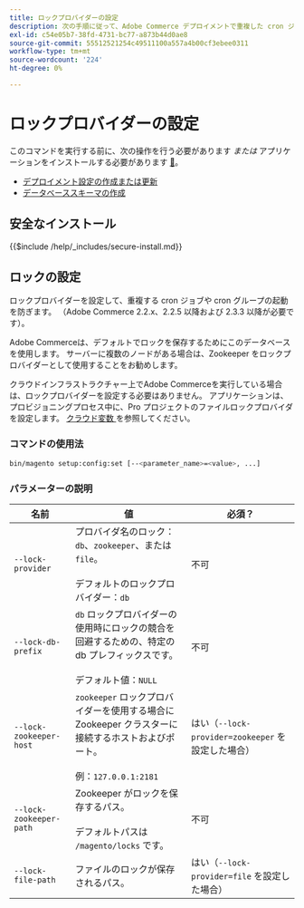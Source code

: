 ```yaml
---
title: ロックプロバイダーの設定
description: 次の手順に従って、Adobe Commerce デプロイメントで重複した cron ジョブと cron グループが実行されないようにします。
exl-id: c54e05b7-38fd-4731-bc77-a873b44d0ae8
source-git-commit: 55512521254c49511100a557a4b00cf3ebee0311
workflow-type: tm+mt
source-wordcount: '224'
ht-degree: 0%

---
```


# ロックプロバイダーの設定

このコマンドを実行する前に、次の操作を行う必要があります *または* アプリケーションをインストールする必要があります [&#128279;](../advanced.md)。

* [デプロイメント設定の作成または更新](deployment.md)
* [データベーススキーマの作成](database.md)

## 安全なインストール

{{$include /help/_includes/secure-install.md}}

## ロックの設定

ロックプロバイダーを設定して、重複する cron ジョブや cron グループの起動を防ぎます。 （Adobe Commerce 2.2.x、2.2.5 以降および 2.3.3 以降が必要です）。

Adobe Commerceは、デフォルトでロックを保存するためにこのデータベースを使用します。 サーバーに複数のノードがある場合は、Zookeeper をロックプロバイダーとして使用することをお勧めします。

クラウドインフラストラクチャー上でAdobe Commerceを実行している場合は、ロックプロバイダーを設定する必要はありません。 アプリケーションは、プロビジョニングプロセス中に、Pro プロジェクトのファイルロックプロバイダを設定します。 [ クラウド変数 ](https://experienceleague.adobe.com/en/docs/commerce-cloud-service/user-guide/configure/env/stage/variables-cloud) を参照してください。

### コマンドの使用法

```bash
bin/magento setup:config:set [--<parameter_name>=<value>, ...]
```

### パラメーターの説明

| 名前 | 値 | 必須？ |
|--- |--- |--- |
| `--lock-provider` | プロバイダ名のロック：`db`、`zookeeper`、または `file`。<br><br> デフォルトのロックプロバイダー：`db` | 不可 |
| `--lock-db-prefix` | `db` ロックプロバイダーの使用時にロックの競合を回避するための、特定の db プレフィックスです。<br><br> デフォルト値：`NULL` | 不可 |
| `--lock-zookeeper-host` | `zookeeper` ロックプロバイダーを使用する場合に Zookeeper クラスターに接続するホストおよびポート。<br><br> 例：`127.0.0.1:2181` | はい（`--lock-provider=zookeeper` を設定した場合） |
| `--lock-zookeeper-path` | Zookeeper がロックを保存するパス。<br><br> デフォルトパスは `/magento/locks` です。 | 不可 |
| `--lock-file-path` | ファイルのロックが保存されるパス。 | はい（`--lock-provider=file` を設定した場合） |

<!-- Last updated from includes: 2022-09-08 11:33:05 -->
